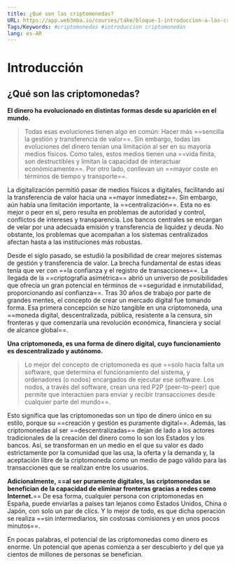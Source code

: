 ```yaml
---
title: ¿Qué son las criptomonedas?
URL: https://app.web3mba.io/courses/take/bloque-1-introduccion-a-las-criptomonedas/texts/35185662-u1-1-que-son-las-criptomonedas
Tags/Keywords: #criptomonedas #introduccion criptomonedas
lang: es-AR
---
```

# Introducción
## ¿Qué son las criptomonedas?
**El dinero ha evolucionado en distintas formas desde su aparición en el mundo.**
> Todas esas evoluciones tienen algo en común: Hacer más ==sencilla la gestión y transferencia de valor==. Sin embargo, todas las evoluciones del dinero tenían una limitación al ser en su mayoría medios físicos. Como tales, estos medios tienen una ==vida finita, son destructibles y limitan la capacidad de interactuar económicamente==. Por otro lado, conllevan un ==mayor coste en términos de tiempo y transporte==.

La digitalización permitió pasar de medios físicos a digitales, facilitando así la transferencia de valor hacia una ==mayor inmediatez==. Sin embargo, aún había una limitación importante, la ==centralización==. Esta no es mejor o peor en sí, pero resulta en problemas de autoridad y control, conflictos de intereses y transparencia. Los bancos centrales se encargan de velar por una adecuada emisión y transferencia de liquidez y deuda. No obstante, los problemas que acompañan a los sistemas centralizados afectan hasta a las instituciones más robustas.  
  
Desde el siglo pasado, se estudió la posibilidad de crear mejores sistemas de gestión y transferencia de valor. La brecha fundamental de estas ideas tenía que ver con ==la confianza y el registro de transacciones==. La llegada de la ==criptografía asimétrica== abrió un universo de posibilidades que ofrecía un gran potencial en términos de ==seguridad e inmutabilidad, proporcionando así confianza==. Tras 30 años de trabajo por parte de grandes mentes, el concepto de crear un mercado digital fue tomando forma. Esa primera concepción se hizo tangible en una criptomoneda, una ==moneda digital, descentralizada, pública, resistente a la censura, sin fronteras y que comenzaría una revolución económica, financiera y social de alcance global==.

**Una criptomoneda, es una forma de dinero digital, cuyo funcionamiento es descentralizado y autónomo.**
> Lo mejor del concepto de criptomoneda es que ==solo hacía falta un software, que determina el funcionamiento del sistema, y ordenadores (o nodos) encargados de ejecutar ese software. Los nodos, a través del software, crean una red P2P (peer-to-peer) que permite que interactúen para enviar y recibir transacciones desde cualquier parte del mundo==.

Esto significa que las criptomonedas son un tipo de dinero único en su estilo, porque su ==creación y gestión es puramente digital==. Además, las criptomonedas al ser ==descentralizadas== dejan de lado a los actores tradicionales de la creación del dinero como lo son los Estados y los bancos. Así, se transforman en un medio en el que su valor es dado estrictamente por la comunidad que las usa, la oferta y la demanda y, la aceptación libre de la criptomoneda como un medio de pago válido para las transacciones que se realizan entre los usuarios.  
  
**Adicionalmente, ==al ser puramente digitales, las criptomonedas se benefician de la capacidad de eliminar fronteras gracias a redes como Internet.**== De esa forma, cualquier persona con criptomonedas en España, puede enviarlas a países tan lejanos como Estados Unidos, China o Japón, con solo un par de clics. Y lo mejor de todo, es que dicha operación se realiza ==sin intermediarios, sin costosas comisiones y en unos pocos minutos==.
  
En pocas palabras, el potencial de las criptomonedas como dinero es enorme. Un potencial que apenas comienza a ser descubierto y del que ya cientos de millones de personas se benefician.